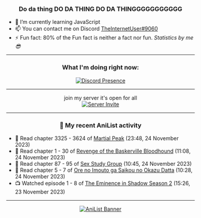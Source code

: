 <div align="center">

### Do da thing DO DA THING DO DA THINGGGGGGGGGGG
</div>

- 🌱 I’m currently learning JavaScript
- 📫 You can contact me on Discord [TheInternetUser#9060](https://discord.com/users/534117072796385300)
- ⚡ Fun fact: 80% of the Fun fact is neither a fact nor fun. _Statistics by me 😎_
<hr>

<div align="center">

### What I'm doing right now:
[![Discord Presence](https://lanyard.cnrad.dev/api/534117072796385300)](https://discord.com/users/534117072796385300)
<hr>

join my server it's open for all <br>
[![Server Invite](https://invidget.switchblade.xyz/bfYgVHxrSs)](https://discord.gg/bfYgVHxrSs)

<hr>
  
### 🌸 My recent AniList activity

</div>

<!-- ANILIST_ACTIVITY:start -->

-   📖 Read chapter 3325 - 3624 of [Martial Peak](https://anilist.co/manga/104494) (23:48, 24 November 2023)
-   📖 Read chapter 1 - 30 of [Revenge of the Baskerville Bloodhound](https://anilist.co/manga/163824) (11:08, 24 November 2023)
-   📖 Read chapter 87 - 95 of [Sex Study Group](https://anilist.co/manga/145493) (10:45, 24 November 2023)
-   📖 Read chapter 5 - 7 of [Ore no Imouto ga Saikou no Okazu Datta](https://anilist.co/manga/160842) (10:28, 24 November 2023)
-   📺 Watched episode 1 - 8 of [The Eminence in Shadow Season 2](https://anilist.co/anime/161964) (15:26, 23 November 2023)

<!-- ANILIST_ACTIVITY:end -->
<hr>

<div align="center">

[![AniList Banner](https://img.anili.st/User/929966)](https://anilist.co/user/TheInternetUser)

<!-- ![Profile views](https://gpvc.arturio.dev/TheInternetUse7) Since 2023-01-09 -->
<br>


</div>
